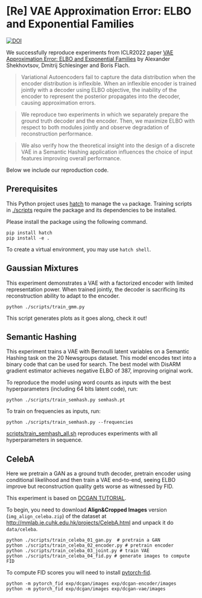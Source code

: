 # [Re] VAE Approximation Error: ELBO and Exponential Families

[![DOI](https://zenodo.org/badge/570906559.svg)](https://zenodo.org/badge/latestdoi/570906559)

We successfully reproduce experiments from ICLR2022 paper [VAE Approximation Error: ELBO and Exponential Families](https://openreview.net/forum?id=OIs3SxU5Ynl) by Alexander Shekhovtsov, Dmitrij Schlesinger and Boris Flach.

> Variational Autoencoders fail to capture the data distribution when the encoder distribution is inflexible. When an inflexible encoder is trained jointly with a decoder using ELBO objective, the inability of the encoder to represent the posterior propagates into the decoder, causing approximation errors.

> We reproduce two experiments in which we separately prepare the ground truth decoder and the encoder. Then, we maximize ELBO with respect to both modules jointly and observe degradation of reconstruction performance.

> We also verify how the theoretical insight into the design of a discrete VAE in a Semantic Hashing application influences the choice of input features improving overall performance.

Below we include our reproduction code.


## Prerequisites

This Python project uses [hatch](https://hatch.pypa.io/latest/intro/) to manage the `va` package.
Training scripts in [./scripts](./scripts) require the package and its dependencies to be installed.

Please install the package using the following command.

```
pip install hatch
pip install -e .
```

To create a virtual environment, you may use `hatch shell`.

## Gaussian Mixtures

This experiment demonstrates a VAE with a factorized encoder with limited representation power.
When trained jointly, the decoder is sacrificing its reconstruction ability to adapt to the encoder.

```
python ./scripts/train_gmm.py
```

This script generates plots as it goes along, check it out!

## Semantic Hashing

This experiment trains a VAE with Bernoulli latent variables on a Semantic Hashing task on the 20 Newsgroups dataset. This model encodes text into a binary code that can be used for search. The best model with DisARM gradient estimator achieves negative ELBO of 387, improving original work.

To reproduce the model using word counts as inputs with the best hyperparameters (including 64 bits latent code), run:

```
python ./scripts/train_semhash.py semhash.pt
```

To train on frequencies as inputs, run:

```
python ./scripts/train_semhash.py --frequencies
```

[scripts/train_semhash_all.sh](scripts/train_semhash_all.sh) reproduces experiments with all hyperparameters in sequence.



## CelebA

Here we pretrain a GAN as a ground truth decoder, pretrain encoder using conditional likelihood and then train a VAE end-to-end, seeing ELBO improve but reconstruction quality gets worse as witnessed by FID.

This experiment is based on [DCGAN TUTORIAL](https://pytorch.org/tutorials/beginner/dcgan_faces_tutorial.html).

To begin, you need to download **Align&Cropped Images** version (`img_align_celeba.zip`) of the dataset at http://mmlab.ie.cuhk.edu.hk/projects/CelebA.html and unpack it do `data/celeba`.


```
python ./scripts/train_celeba_01_gan.py  # pretrain a GAN
python ./scripts/train_celeba_02_encoder.py # pretrain encoder
python ./scripts/train_celeba_03_joint.py # train VAE
python ./scripts/train_celeba_04_fid.py # generate images to compute FID
```

To compute FID scores you will need to install [pytorch-fid](https://github.com/mseitzer/pytorch-fid).

```
python -m pytorch_fid exp/dcgan/images exp/dcgan-encoder/images
python -m pytorch_fid exp/dcgan/images exp/dcgan-vae/images
```
